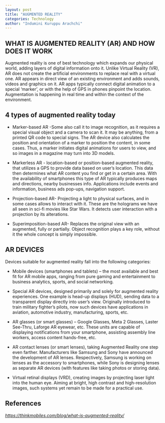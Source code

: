 ```yaml
---
layout: post
title: "AUGMENTED REALITY"
categories: Technology
author: "Indumini Kuruppu Arachchi"
---
```


## WHAT IS AUGMENTED REALITY (AR) AND HOW DOES IT WORK

Augmented reality is one of best technology which expands our physical world, adding layers of digital information onto it. Unlike Virtual Reality (VR), AR does not create the artificial environments to replace real with a virtual one. AR appears in direct view of an existing environment and adds sounds, videos and graphics on it. AR apps typically connect digital animation to a special ‘marker’, or with the help of GPS in phones pinpoint the location. Augmentation is happening in real time and within the context of the environment.

## 4 types of augmented reality today

-	Marker-based AR -Some also call it to image recognition, as it requires a special visual object and a camera to scan it. It may be anything, from a printed QR code to special signs. The AR device also calculates the position and orientation of a marker to position the content, in some cases. Thus, a marker initiates digital animations for users to view, and so images in a magazine may turn into 3D models.

-	Markerless AR - location-based or position-based augmented reality, that utilizes a GPS to provide data based on user’s location. This data then determines what AR content you find or get in a certain area. With the availability of smartphones this type of AR typically produces maps and directions, nearby businesses info. Applications include events and information, business ads pop-ups, navigation support.

-	Projection-based AR- Projecting a light to physical surfaces, and in some cases allows to interact with it. These are the holograms we have all seen in sci-fi movies like Star Wars. It detects user interaction with a projection by its alterations.

-	Superimposition-based AR- Replaces the original view with an augmented, fully or partially. Object recognition plays a key role, without it the whole concept is simply impossible. 


## AR DEVICES

Devices suitable for augmented reality fall into the following categories:

- Mobile devices (smartphones and tablets) – the most available and best fit for AR mobile apps, ranging from pure gaming and entertainment to business analytics, sports, and social networking.

- Special AR devices, designed primarily and solely for augmented reality experiences. One example is head-up displays (HUD), sending data to a transparent display directly into user’s view. Originally introduced to train military fighter’s pilots, now such devices have applications in aviation, automotive industry, manufacturing, sports, etc.

- AR glasses (or smart glasses) – Google Glasses, Meta 2 Glasses, Laster See-Thru, Laforge AR eyewear, etc. These units are capable of displaying notifications from your smartphone, assisting assembly line workers, access content hands-free, etc.

- AR contact lenses (or smart lenses), taking Augmented Reality one step even farther. Manufacturers like Samsung and Sony have announced the development of AR lenses. Respectively, Samsung is working on lenses as the accessory to smartphones, while Sony is designing lenses as separate AR devices (with features like taking photos or storing data). 

- Virtual retinal displays (VRD), creating images by projecting laser light into the human eye. Aiming at bright, high contrast and high-resolution images, such systems yet remain to be made for a practical use.

## References

*<https://thinkmobiles.com/blog/what-is-augmented-reality/>*